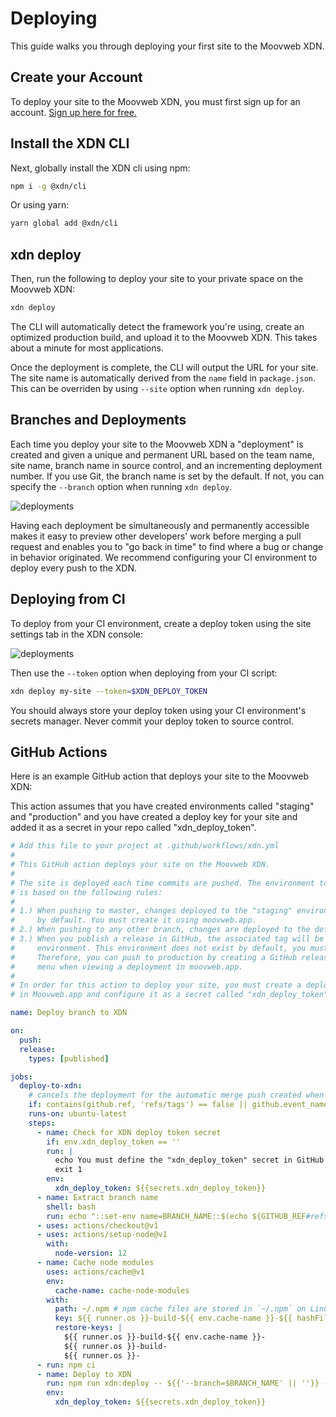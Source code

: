 # Deploying

This guide walks you through deploying your first site to the Moovweb XDN.

## Create your Account

To deploy your site to the Moovweb XDN, you must first sign up for an account. [Sign up here for free.](https://moovweb.app/signup)

## Install the XDN CLI

Next, globally install the XDN cli using npm:

```bash
npm i -g @xdn/cli
```

Or using yarn:

```bash
yarn global add @xdn/cli
```

## xdn deploy

Then, run the following to deploy your site to your private space on the Moovweb XDN:

```bash
xdn deploy
```

The CLI will automatically detect the framework you're using, create an optimized production build, and upload it to the Moovweb XDN. This takes about a minute for most applications.

Once the deployment is complete, the CLI will output the URL for your site. The site name is automatically derived from the `name` field in `package.json`. This can be overriden by using `--site` option when running `xdn deploy`.

## Branches and Deployments

Each time you deploy your site to the Moovweb XDN a "deployment" is created and given a unique and permanent URL based on the team name, site name, branch name in source control, and an incrementing deployment number. If you use Git, the branch name is set by the default. If not, you can specify the `--branch` option when running `xdn deploy`.

![deployments](/images/deploying/deployments.png)

Having each deployment be simultaneously and permanently accessible makes it easy to preview other developers' work before merging a pull request and enables you to "go back in time" to find where a bug or change in behavior originated. We recommend configuring your CI environment to deploy every push to the XDN.

## Deploying from CI

To deploy from your CI environment, create a deploy token using the site settings tab in the XDN console:

![deployments](/images/deploying/token.png)

Then use the `--token` option when deploying from your CI script:

```bash
xdn deploy my-site --token=$XDN_DEPLOY_TOKEN
```

You should always store your deploy token using your CI environment's secrets manager. Never commit your deploy token to source control.

## GitHub Actions

Here is an example GitHub action that deploys your site to the Moovweb XDN:

This action assumes that you have created environments called "staging" and "production" and you have created a deploy key for your site and added it as a secret in your repo called "xdn_deploy_token".

```yml
# Add this file to your project at .github/workflows/xdn.yml
#
# This GitHub action deploys your site on the Moovweb XDN.
#
# The site is deployed each time commits are pushed. The environment to which the changes are deployed
# is based on the following rules:
#
# 1.) When pushing to master, changes deployed to the "staging" environment. This environment does not exist
#     by default. You must create it using moovweb.app.
# 2.) When pushing to any other branch, changes are deployed to the default environment.  An unique URL is created based on the branch and deployment number.
# 3.) When you publish a release in GitHub, the associated tag will be deployed to the production
#     environment. This environment does not exist by default, you must create it using moovweb.app.
#     Therefore, you can push to production by creating a GitHub release, or by using the "Promote to Environment"
#     menu when viewing a deployment in moovweb.app.
#
# In order for this action to deploy your site, you must create a deploy token from the site settings page
# in Moovweb.app and configure it as a secret called "xdn_deploy_token" in your repo on GitHub.

name: Deploy branch to XDN

on:
  push:
  release:
    types: [published]

jobs:
  deploy-to-xdn:
    # cancels the deployment for the automatic merge push created when tagging a release
    if: contains(github.ref, 'refs/tags') == false || github.event_name == 'release'
    runs-on: ubuntu-latest
    steps:
      - name: Check for XDN deploy token secret
        if: env.xdn_deploy_token == ''
        run: |
          echo You must define the "xdn_deploy_token" secret in GitHub project settings
          exit 1
        env:
          xdn_deploy_token: ${{secrets.xdn_deploy_token}}
      - name: Extract branch name
        shell: bash
        run: echo "::set-env name=BRANCH_NAME::$(echo ${GITHUB_REF#refs/heads/} | sed 's/\//_/g')"
      - uses: actions/checkout@v1
      - uses: actions/setup-node@v1
        with:
          node-version: 12
      - name: Cache node modules
        uses: actions/cache@v1
        env:
          cache-name: cache-node-modules
        with:
          path: ~/.npm # npm cache files are stored in `~/.npm` on Linux/macOS
          key: ${{ runner.os }}-build-${{ env.cache-name }}-${{ hashFiles('**/package-lock.json') }}
          restore-keys: |
            ${{ runner.os }}-build-${{ env.cache-name }}-
            ${{ runner.os }}-build-
            ${{ runner.os }}-
      - run: npm ci
      - name: Deploy to XDN
        run: npm run xdn:deploy -- ${{'--branch=$BRANCH_NAME' || ''}} --token=$xdn_deploy_token ${{github.event_name == 'push' && env.BRANCH_NAME == 'master' && '--environment=staging' || ''}} ${{github.event_name == 'release' && '--environment=production' || ''}}
        env:
          xdn_deploy_token: ${{secrets.xdn_deploy_token}}
```
